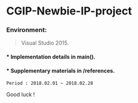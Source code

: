 # CGIP-Newbie-IP-project
### Environment:
>Visual Studio 2015.
#### * Implementation details in main().
#### * Supplementary materials in /references.

```
Period : 2018.02.01 ~ 2018.02.28
```

Good luck !